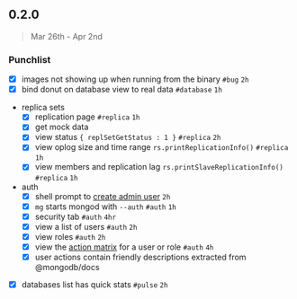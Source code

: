 ## 0.2.0

> Mar 26th - Apr 2nd

### Punchlist

- [x] images not showing up when running from the binary `#bug` `2h`
- [x] bind donut on database view to real data `#database` `1h`
- replica sets
  - [x] replication page `#replica` `1h`
  - [x] get mock data
  - [x] view status `{ replSetGetStatus : 1 }` `#replica`  `2h`
  - [x] view oplog size and time range `rs.printReplicationInfo()` `#replica`  `1h`
  - [x] view members and replication lag `rs.printSlaveReplicationInfo()` `#replica`  `1h`
- auth
  - [x] shell prompt to [create admin user][create-admin] `2h`
  - [x] `mg` starts mongod with `--auth` `#auth` `1h`
  - [x] security tab `#auth` `4hr`
  - [x] view a list of users `#auth` `2h`
  - [x] view roles `#auth` `2h`
  - [x] view the [action matrix][user-actions] for a user or role `#auth` `4h`
  - [x] user actions contain friendly descriptions extracted from @mongodb/docs
- [x] databases list has quick stats `#pulse` `2h`

[create-admin]: http://docs.mongodb.org/manual/tutorial/add-user-administrator/
[user-actions]: http://docs.mongodb.org/master/reference/privilege-actions/#security-user-actions

